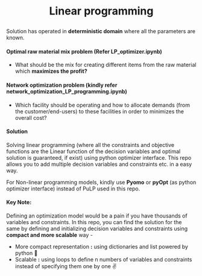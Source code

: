 # <p align=center>Linear programming </p>

Solution has operated in **deterministic domain** where all the parameters are known. 

#### Optimal raw material mix problem (Refer LP_optimizer.ipynb)
- What should be the mix for creating different items from the raw material which **maximizes the profit?** 

#### Network optimization problem (kindly refer network_optimization_LP_programming.ipynb)
- Which facility should be operating and how to allocate demands (from the customer/end-users) to these facilities in order to minimizes the overall cost?

####  Solution
Solving linear programming (where all the constraints and objective functions are the Linear function of the decision variables and optimal solution is guaranteed, if exist) using python optimizer interface. This repo allows you to add multiple decision variables and constraints etc. in a easy way.

For Non-linear programming models, kindly use **Pyomo** or **pyOpt** (as python optimizer interface) instead of PuLP used in this repo. 

#### Key Note:
Defining an optimization model would be a pain if you have thousands of variables and constraints. In this repo, you can find the solution for the same by defining and initializing decision variables and constraints using **compact and more scalable** way - 
- More compact representation **:** using dictionaries and list powered by python 🤏
- Scalable **:** using loops to define n numbers of variables and constraints instead of specifying them one by one ✌️


